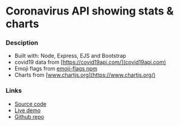 # Coronavirus API showing stats & charts

### Desciption

- Built with: Node, Express, EJS and Bootstrap
- covid19 data from [https://covid19api.com/](covid19api.com)
- Emoji flags from [emoji-flags npm](https://www.npmjs.com/package/emoji-flags)
- Charts from [www.chartjs.org](https://www.chartjs.org/)

### Links
+ [Source code](https://repl.it/@rjlevy/express-coronavirus-country-stats-with-charts)
+ [Live demo](https://express-coronavirus-country-stats-with-charts--rjlevy.repl.co)
+ [Github repo](https://github.com/rolandjlevy/express-coronavirus-country-stats-with-charts)